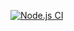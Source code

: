 [![Node.js CI](https://github.com/NonkululekoNooi/spaza-suggest/actions/workflows/node.js.yml/badge.svg)](https://github.com/NonkululekoNooi/spaza-suggest/actions/workflows/node.js.yml)
